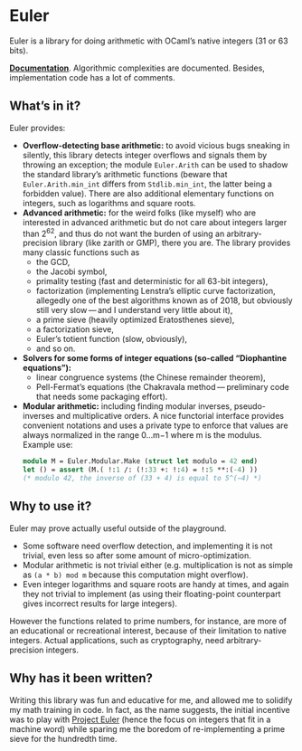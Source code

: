 # Euler

Euler is a library for doing arithmetic with OCaml’s native integers (31 or 63 bits).

**[Documentation][doc]**. Algorithmic complexities are documented. Besides, implementation code has a lot of comments.

## What’s in it?

Euler provides:

- **Overflow-detecting base arithmetic:**
  to avoid vicious bugs sneaking in silently, this library detects integer overflows and signals them by throwing an exception; the module `Euler.Arith` can be used to shadow the standard library’s arithmetic functions (beware that `Euler.Arith.min_int` differs from `Stdlib.min_int`, the latter being a forbidden value).
  There are also additional elementary functions on integers, such as logarithms and square roots.
- **Advanced arithmetic:**
  for the weird folks (like myself) who are interested in advanced arithmetic but do not care about integers larger than 2<sup>62</sup>, and thus do not want the burden of using an arbitrary-precision library (like zarith or GMP), there you are. The library provides many classic functions such as
  - the GCD,
  - the Jacobi symbol,
  - primality testing (fast and deterministic for all 63-bit integers),
  - factorization (implementing Lenstra’s elliptic curve factorization, allegedly one of the best algorithms known as of 2018, but obviously still very slow — and I understand very little about it),
  - a prime sieve (heavily optimized Eratosthenes sieve),
  - a factorization sieve,
  - Euler’s totient function (slow, obviously),
  - and so on.
- **Solvers for some forms of integer equations (so-called “Diophantine equations”):**
  - linear congruence systems (the Chinese remainder theorem),
  - Pell-Fermat’s equations (the Chakravala method — preliminary code that needs some packaging effort).
- **Modular arithmetic:**
    including finding modular inverses, pseudo-inverses and multiplicative orders.
    A nice functorial interface provides convenient notations and uses a private type to enforce that values are always normalized in the range 0…m−1 where m is the modulus. Example use:
    ```ocaml
    module M = Euler.Modular.Make (struct let modulo = 42 end)
    let () = assert (M.( !:1 /: (!:33 +: !:4) = !:5 **:(-4) ))
    (* modulo 42, the inverse of (33 + 4) is equal to 5^(−4) *)
    ```

## Why to use it?

Euler may prove actually useful outside of the playground.

* Some software need overflow detection, and implementing it is not trivial, even less so after some amount of micro-optimization.
* Modular arithmetic is not trivial either (e.g. multiplication is not as simple as `(a * b) mod m` because this computation might overflow).
* Even integer logarithms and square roots are handy at times, and again they not trivial to implement (as using their floating-point counterpart gives incorrect results for large integers).

However the functions related to prime numbers, for instance, are more of an educational or recreational interest, because of their limitation to native integers. Actual applications, such as cryptography, need arbitrary-precision integers.

## Why has it been written?

Writing this library was fun and educative for me, and allowed me to solidify my math training in code. In fact, as the name suggests, the initial incentive was to play with [Project Euler][project-euler] (hence the focus on integers that fit in a machine word) while sparing me the boredom of re-implementing a prime sieve for the hundredth time.

[doc]: https://gmevel.github.io/euler-lib/index.html/euler/Euler/
[project-euler]: https://projecteuler.net/
